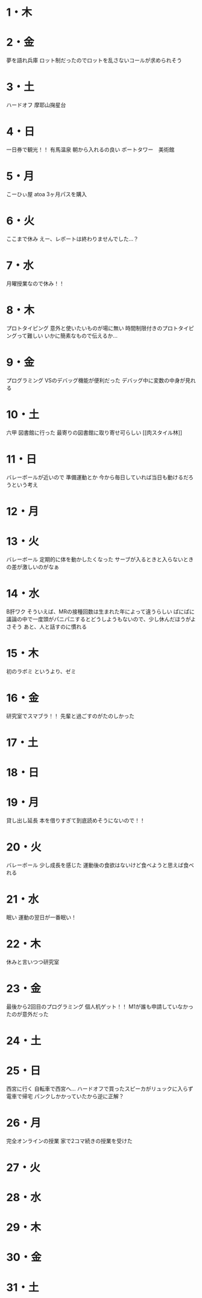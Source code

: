 # 1・木

# 2・金
夢を語れ兵庫
	ロット制だったのでロットを乱さないコールが求められそう

# 3・土
ハードオフ
摩耶山掬星台


# 4・日
一日券で観光！！
	有馬温泉
		朝から入れるの良い
	ポートタワー　美術館
	

# 5・月
こーひぃ屋
atoa
	3ヶ月パスを購入

# 6・火
ここまで休み
	えー、レポートは終わりませんでした...？

# 7・水
月曜授業なので休み！！

# 8・木
プロトタイピング
	意外と使いたいものが場に無い
	時間制限付きのプロトタイピングって難しい
	いかに簡素なもので伝えるか...
	

# 9・金
プログラミング
	VSのデバッグ機能が便利だった
	デバッグ中に変数の中身が見れる


# 10・土
六甲
	図書館に行った
		最寄りの図書館に取り寄せ可らしい
	[[肉スタイル林]]
# 11・日
バレーボールが近いので
	準備運動とか
	今から毎日していれば当日も動けるだろうという考え

# 12・月

# 13・火
バレーボール
	定期的に体を動かしたくなった
	サーブが入るときと入らないときの差が激しいのがなぁ
# 14・水
B肝ワク
	そういえば、MRの接種回数は生まれた年によって違うらしい
ぱにぱに
	議論の中で一度頭がパニパニするとどうしようもないので、少し休んだほうがよさそう
	あと、人と話すのに慣れる
# 15・木
初のラボミ
	というより、ゼミ
	

# 16・金
研究室でスマブラ！！
	先輩と過ごすのがたのしかった

# 17・土


# 18・日


# 19・月
貸し出し延長
	本を借りすぎて到底読めそうにないので！！

# 20・火
バレーボール
	少し成長を感じた
	運動後の食欲はないけど食べようと思えば食べれる

# 21・水
眠い
	運動の翌日が一番眠い！


# 22・木
休みと言いつつ研究室
	

# 23・金
最後から2回目のプログラミング
個人机ゲット！！
	M1が誰も申請していなかったのが意外だった



# 24・土


# 25・日
西宮に行く
	自転車で西宮へ...
	ハードオフで買ったスピーカがリュックに入らず電車で帰宅
		パンクしかかっていたから逆に正解？

# 26・月
完全オンラインの授業
	家で2コマ続きの授業を受けた

# 27・火

# 28・水

# 29・木

# 30・金
# 31・土